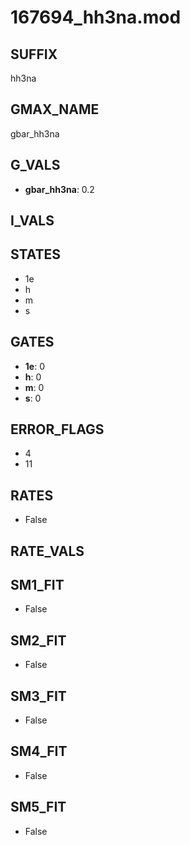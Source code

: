 # 167694_hh3na.mod

## SUFFIX

hh3na

## GMAX_NAME

gbar_hh3na

## G_VALS

- **gbar_hh3na**: 0.2

## I_VALS


## STATES

- 1e
- h
- m
- s

## GATES

- **1e**: 0
- **h**: 0
- **m**: 0
- **s**: 0

## ERROR_FLAGS

- 4
- 11

## RATES

- False

## RATE_VALS


## SM1_FIT

- False

## SM2_FIT

- False

## SM3_FIT

- False

## SM4_FIT

- False

## SM5_FIT

- False

